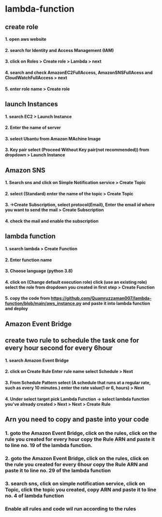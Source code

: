 # lambda-function
## create role
#### 1. open aws website 
#### 2. search for Identity and Access Management (IAM) 
#### 3. click on Roles > Create role > Lambda > next
#### 4. search and check AmazonEC2FullAccess, AmazonSNSFullAcess and CloudWatchFullAccess > next
#### 5. enter role name > Create role

## launch Instances
#### 1. search EC2 > Launch Instance
#### 2. Enter the name of server
#### 3. select Ubantu from Amazon MAchine Image
#### 3. Key pair select (Proceed Without Key pair(not recommended)) from dropdown > Launch Instance

## Amazon SNS
#### 1. Search sns and click on Simple Notification service > Create Topic
#### 2. select (Standard) enter the name of the topic > Create Topic
#### 3. ->Create Subscription, select protocol(Email), Enter the email id where you want to send the mail > Create Subscription
#### 4. check the mail and enable the subscription

## lambda function
#### 1. search lambda > Create Function
#### 2. Enter function name 
#### 3. Choose language (python 3.8)
#### 4. click on (Change default execution role) click (use an existing role) select the role from dropdown you created in first step > Create Function
#### 5. copy the code from https://github.com/Quamruzzaman007/lambda-function/blob/main/aws_instance.py and paste it into lambda function and deploy

## Amazon Event Bridge
## create two rule to schedule the task one for every hour second for every 6hour
#### 1. search Amazon Event Bridge
#### 2. click on Create Rule Enter rule name select Schedule > Next
#### 3. From Schedule Pattern select (A schedule that runs at a regular rate, such as every 10 minutes.) enter the rate value(1 or 6, hours) > Next
#### 4. Under select target pick Lambda Function -> select lambda function you've already created > Next > Next > Create Rule 

## Arn you need to copy and paste into your code
### 1. goto the Amazon Event Bridge, click on the rules, click on the rule you created for every hour copy the Rule ARN and paste it to line no. 19 of the lambda function.
### 2. goto the Amazon Event Bridge, click on the rules, click on the rule you created for every 6hour copy the Rule ARN and paste it to line no. 29 of the lambda function 
### 3. search sns, click on simple notification service, click on Topic, click the topic you created, copy ARN and paste it to line no. 4 of lambda function


### Enable all rules and code wil run according to the rules
